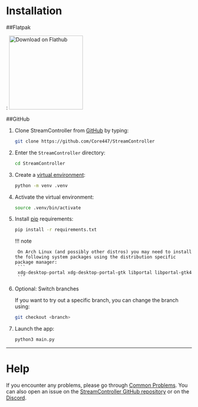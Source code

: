 # Installation

##Flatpak

: <a href='https://flathub.org/apps/details/com.core447.StreamController'><img width='200px' alt='Download on Flathub' src='https://flathub.org/assets/badges/flathub-badge-en.png'/></a>

##GitHub

1. Clone StreamController from [GitHub](https://github.com/Core447/StreamController) by typing:
    ```sh
    git clone https://github.com/Core447/StreamController
    ```
2. Enter the `StreamController` directory:
    ```sh
    cd StreamController
    ```
3. Create a [virtual environment](https://docs.python.org/3/library/venv.html):
    ```sh
    python -m venv .venv
    ```
4. Activate the virtual environment:
    ```sh
    source .venv/bin/activate
    ```
5. Install [pip](https://pypi.org/project/pip/) requirements:
    ```sh
    pip install -r requirements.txt
    ```

    !!! note

        On Arch Linux (and possibly other distros) you may need to install the following system packages using the distribution specific package manager:
        ```
        xdg-desktop-portal xdg-desktop-portal-gtk libportal libportal-gtk4
        ```
    
6. Optional: Switch branches

    If you want to try out a specific branch, you can change the branch using:
    ```sh
    git checkout <branch>
    ```    

7. Launch the app:
    ```sh
    python3 main.py
    ```

---

# Help
If you encounter any problems, please go through [Common Problems](common_problems.md). You can also open an issue on the [StreamController GitHub repository](https://github.com/Core447/StreamController) or on the [Discord](https://discord.gg/MSyHM8TN3u).